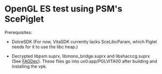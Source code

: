 # OpenGL ES test using PSM's ScePiglet

Prerequisites:
* DolceSDK (For now, VitaSDK currently lacks SceLibcParam, which Piglet needs for it to use the libc heap.)

* Decrypted libpsm.suprx, libmono_bridge.suprx and libshacccg.suprx (See [FAGDec](https://github.com/CelesteBlue-dev/PSVita-RE-tools/tree/master/FAGDec/build)). These files go into ux0:app/PGLVITA00 after building and installing the vpk.
